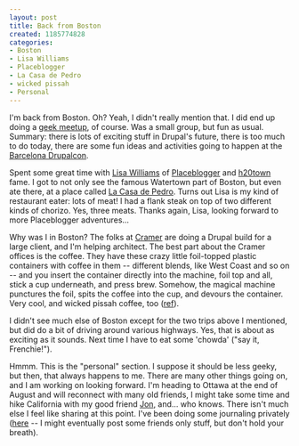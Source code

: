 ```yaml
--- 
layout: post
title: Back from Boston
created: 1185774828
categories: 
- Boston
- Lisa Williams
- Placeblogger
- La Casa de Pedro
- wicked pissah
- Personal
---
```

<p>I'm back from Boston. Oh? Yeah, I didn't really mention that. I did end up doing a <a href="http://groups.drupal.org/node/5270">geek meetup</a>, of course. Was a small group, but fun as usual. Summary: there is lots of exciting stuff in Drupal's future, there is too much to do today, there are some fun ideas and activities going to happen at the <a href="http://barcelona2007.drupalcon.org">Barcelona Drupalcon</a>.</p>

<p>Spent some great time with <a href="http://www.cadence90.com/">Lisa Williams</a> of <a href="http://www.placeblogger.com">Placeblogger</a> and <a href="http://h2otown.info/" title="Aggregator of all things Watertown, outside of Boston">h20town</a> fame. I got to not only see the famous Watertown part of Boston, but even ate there, at a place called <a href="http://lacasadepedro.com/">La Casa de Pedro</a>. Turns out Lisa is my kind of restaurant eater: lots of meat! I had a flank steak on top of two different kinds of chorizo. Yes, three meats. Thanks again, Lisa, looking forward to more Placeblogger adventures...</p>

<p>Why was I in Boston? The folks at <a href="http://crameronline.com/">Cramer</a> are doing a Drupal build for a large client, and I'm helping architect. The best part about the Cramer offices is the coffee. They have these crazy little foil-topped plastic containers with coffee in them -- different blends, like West Coast and so on -- and you insert the container directly into the machine, foil top and all, stick a cup underneath, and press brew. Somehow, the magical machine punctures the foil, spits the coffee into the cup, and devours the container. Very cool, and wicked pissah coffee, too (<a href="http://en.wikipedia.org/wiki/Boston_accent" title="Wikipedia page on the Boston accent -- wicked pissah means good">ref</a>).</p>

<p>I didn't see much else of Boston except for the two trips above I mentioned, but did do a bit of driving around various highways. Yes, that is about as exciting as it sounds. Next time I have to eat some 'chowda' ("say it, Frenchie!").</p>

<p>Hmmm. This is the "personal" section. I suppose it should be less geeky, but then, that always happens to me. There are many other things going on, and I am working on looking forward. I'm heading to Ottawa at the end of August and will reconnect with many old friends, I might take some time and hike California with my good friend <a href="http://www.workhabit.com/">Jon</a>, and... who knows. There isn't much else I feel like sharing at this point. I've been doing some journaling privately (<a href="http://bmann.livejournal.com">here</a> -- I might eventually post some friends only stuff, but don't hold your breath).</p>
